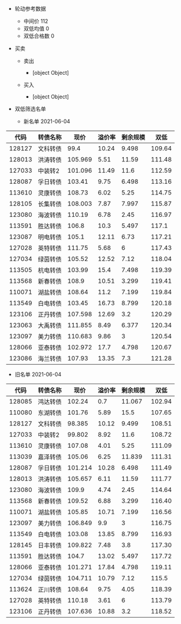 - 轮动参考数据

  - 中间价 112
  - 双低均值 0
  - 双低合格数 0

- 买卖

  - 卖出
    - [object Object]

  - 买入
    - [object Object]

- 双低筛选名单

  - 新名单 2021-06-04

| 代码     | 转债名称 | 现价      | 溢价率   | 剩余规模  | 双低     |
|--------|------|---------|-------|-------|--------|
| 128127 | 文科转债 | 99.4    | 10.24 | 9.498 | 109.64 |
| 128013 | 洪涛转债 | 105.969 | 5.51  | 11.59 | 111.48 |
| 127033 | 中装转2 | 101.096 | 11.49 | 11.6  | 112.59 |
| 128087 | 孚日转债 | 103.41  | 9.75  | 6.498 | 113.16 |
| 113610 | 灵康转债 | 108.73  | 6.02  | 5.25  | 114.75 |
| 128105 | 长集转债 | 108.003 | 7.87  | 7.997 | 115.87 |
| 123080 | 海波转债 | 110.19  | 6.78  | 2.45  | 116.97 |
| 113591 | 胜达转债 | 106.8   | 10.3  | 5.497 | 117.1  |
| 123087 | 明电转债 | 105.1   | 12.11 | 6.73  | 117.21 |
| 127028 | 英特转债 | 111.75  | 5.68  | 6     | 117.43 |
| 127034 | 绿茵转债 | 105.52  | 12.52 | 7.12  | 118.04 |
| 113505 | 杭电转债 | 103.99  | 15.4  | 7.498 | 119.39 |
| 113568 | 新春转债 | 108.9   | 10.51 | 3.299 | 119.41 |
| 110071 | 湖盐转债 | 108.64  | 11.2  | 7.199 | 119.84 |
| 113549 | 白电转债 | 103.45  | 16.73 | 8.799 | 120.18 |
| 123106 | 正丹转债 | 107.598 | 12.69 | 3.2   | 120.29 |
| 123063 | 大禹转债 | 111.855 | 8.49  | 6.377 | 120.34 |
| 123097 | 美力转债 | 110.683 | 9.86  | 3     | 120.54 |
| 128066 | 亚泰转债 | 102.972 | 17.7  | 4.798 | 120.67 |
| 123086 | 海兰转债 | 107.93  | 13.35 | 7.3   | 121.28 |


  - 旧名单 2021-06-04

| 代码     | 转债名称 | 现价      | 溢价率   | 剩余规模   | 双低     |
|--------|------|---------|-------|--------|--------|
| 128085 | 鸿达转债 | 102.24  | 0.7   | 11.067 | 102.94 |
| 110080 | 东湖转债 | 101.76  | 5.89  | 15.5   | 107.65 |
| 128127 | 文科转债 | 98.385  | 10.12 | 9.499  | 108.51 |
| 127033 | 中装转2 | 99.802  | 8.92  | 11.6   | 108.72 |
| 113610 | 灵康转债 | 107.08  | 4.01  | 5.25   | 111.09 |
| 113039 | 嘉泽转债 | 105.06  | 6.25  | 11.839 | 111.31 |
| 128087 | 孚日转债 | 101.214 | 10.28 | 6.498  | 111.49 |
| 128013 | 洪涛转债 | 105.657 | 6.11  | 11.59  | 111.77 |
| 123080 | 海波转债 | 109.9   | 4.74  | 2.45   | 114.64 |
| 113568 | 新春转债 | 109.52  | 6.88  | 3.299  | 116.40 |
| 110071 | 湖盐转债 | 105.85  | 10.71 | 7.199  | 116.56 |
| 123097 | 美力转债 | 106.849 | 9.9   | 3      | 116.75 |
| 113549 | 白电转债 | 103.08  | 13.85 | 8.799  | 116.93 |
| 128145 | 日丰转债 | 109.822 | 7.48  | 3.8    | 117.30 |
| 113591 | 胜达转债 | 104.7   | 13.02 | 5.497  | 117.72 |
| 128066 | 亚泰转债 | 101.271 | 17.84 | 4.798  | 119.11 |
| 127034 | 绿茵转债 | 104.711 | 10.79 | 7.12   | 115.5  |
| 113624 | 正川转债 | 108.64  | 9.75  | 4.05   | 118.39 |
| 127028 | 英特转债 | 110.18  | 3.61  | 6      | 113.79 |
| 123106 | 正丹转债 | 107.636 | 10.88 | 3.2    | 118.52 |

